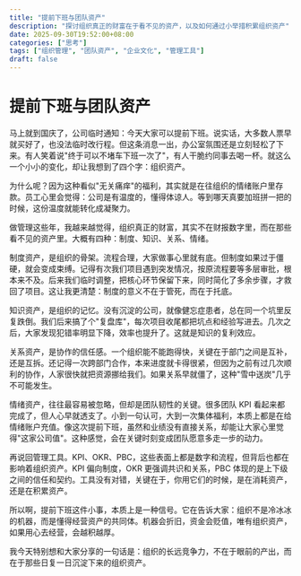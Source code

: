 ```yaml
---
title: "提前下班与团队资产"
description: "探讨组织真正的财富在于看不见的资产，以及如何通过小举措积累组织资产"
date: 2025-09-30T19:52:00+08:00
categories: ["思考"]
tags: ["组织管理", "团队资产", "企业文化", "管理工具"]
draft: false
---
```


# 提前下班与团队资产

马上就到国庆了，公司临时通知：今天大家可以提前下班。说实话，大多数人票早就买好了，也没法临时改行程。但这条消息一出，办公室氛围还是立刻轻松了下来。有人笑着说"终于可以不堵车下班一次了"，有人干脆约同事去喝一杯。就这么一个小小的变化，却让我想到了四个字：组织资产。

为什么呢？因为这种看似"无关痛痒"的福利，其实就是在往组织的情绪账户里存款。员工心里会觉得：公司是有温度的，懂得体谅人。等到哪天真要加班拼一把的时候，这份温度就能转化成凝聚力。

做管理这些年，我越来越觉得，组织真正的财富，其实不在财报数字里，而在那些看不见的资产里。大概有四种：制度、知识、关系、情绪。

制度资产，是组织的骨架。流程合理，大家做事心里就有底。但制度如果过于僵硬，就会变成束缚。记得有次我们项目遇到突发情况，按原流程要等多层审批，根本来不及。后来我们临时调整，把核心环节保留下来，同时简化了多余步骤，才救回了项目。这让我更清楚：制度的意义不在于管死，而在于托底。

知识资产，是组织的记忆。没有沉淀的公司，就像健忘症患者，总在同一个坑里反复跌倒。我们后来搞了个"复盘库"，每次项目收尾都把坑点和经验写进去。几次之后，大家发现犯错率明显下降，效率也提升了。这就是知识的复利效应。

关系资产，是协作的信任感。一个组织能不能跑得快，关键在于部门之间是互补，还是互拆。还记得一次跨部门合作，本来进度就卡得很紧，但因为之前有过几次顺利的协作，人家很快就把资源挪给我们。如果关系早就僵了，这种"雪中送炭"几乎不可能发生。

情绪资产，往往最容易被忽略，但却是团队韧性的关键。很多团队 KPI 看起来都完成了，但人心早就透支了。小到一句认可，大到一次集体福利，本质上都是在给情绪账户充值。像这次提前下班，虽然和业绩没有直接关系，却能让大家心里觉得"这家公司值"。这种感觉，会在关键时刻变成团队愿意多走一步的动力。

再说回管理工具。KPI、OKR、PBC，这些表面上都是数字和流程，但背后也都在影响着组织资产。KPI 偏向制度，OKR 更强调共识和关系，PBC 体现的是上下级之间的信任和契约。工具没有对错，关键在于，你用它们的时候，是在消耗资产，还是在积累资产。

所以啊，提前下班这件小事，本质上是一种信号。它在告诉大家：组织不是冷冰冰的机器，而是懂得经营资产的共同体。机器会折旧，资金会贬值，唯有组织资产，如果用心去经营，会越积越厚。

我今天特别想和大家分享的一句话是：组织的长远竞争力，不在于眼前的产出，而在于那些日复一日沉淀下来的组织资产。